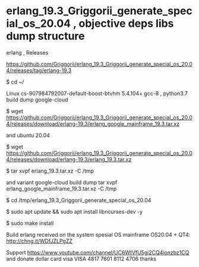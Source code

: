 # erlang_19.3_Griggorii_generate_special_os_20.04 , objective deps libs dump structure
erlang , Releases

https://github.com/Griggorii/erlang_19.3_Griggorii_generate_special_os_20.04/releases/tag/erlang-19.3

$ cd ~/

Linux cs-907984792007-default-boost-btvhm 5.4.104+ gcc-8 , python3.7 build dump google-cloud

$ wget https://github.com/Griggorii/erlang_19.3_Griggorii_generate_special_os_20.04/releases/download/erlang-19.3/erlang_google_mainframe_19.3.tar.xz

and ubuntu 20.04

$ wget https://github.com/Griggorii/erlang_19.3_Griggorii_generate_special_os_20.04/releases/download/erlang-19.3/erlang_19.3.tar.xz

$ tar xvpf erlang_19.3.tar.xz  -C /tmp

and variant google-cloud build dump tar xvpf erlang_google_mainframe_19.3.tar.xz  -C /tmp

$ cd /tmp/erlang_19.3_Griggorii_generate_special_os_20.04

$ sudo apt update && sudo apt install libncurses-dev -y

$ sudo make install

Build erlang received on the system spesial OS mainframe OS20.04 + QT4: http://chng.it/WDfJZLPgZZ

Support https://www.youtube.com/channel/UC6WtVfU5gi2CQ4ionzbz1CQ and donate dollar card visa VISA 4817 7601 8112 4706 thanks
